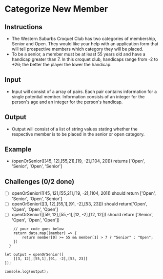 # Categorize New Member

## Instructions
- The Western Suburbs Croquet Club has two categories of membership, Senior and Open. They would like your help with an application form that will tell prospective members which category they will be placed.
- To be a senior, a member must be at least 55 years old and have a handicap greater than 7. In this croquet club, handicaps range from -2 to +26; the better the player the lower the handicap.

## Input
- Input will consist of a array of pairs. Each pair contains information for a single potential member. Information consists of an integer for the person's age and an integer for the person's handicap.

## Output
- Output will consist of a list of string values stating whether the respective member is to be placed in the senior or open category.

## Example
- (openOrSenior([[45, 12],[55,21],[19, -2],[104, 20]]) returns ['Open', 'Senior', 'Open', 'Senior']

## Challenges (0/2 done)
- [ ] openOrSenior([[45, 12],[55,21],[19, -2],[104, 20]]) should return ['Open', 'Senior', 'Open', 'Senior']
- [ ] openOrSenior([[3, 12],[55,1],[91, -2],[53, 23]]) should return['Open', 'Open', 'Open', 'Open']
- [ ] openOrSenior([[59, 12],[55,-1],[12, -2],[12, 12]]) should return ['Senior', 'Open', 'Open', 'Open'])

```function openOrSenior(data) {
    // your code goes below
    return data.map((member) => {
        return member[0] >= 55 && member[1] > 7 ? "Senior" : "Open";
    })
  }
  
let output = openOrSenior([
    [[3, 12],[55,1],[91, -2],[53, 23]]
]);
  
console.log(output);
  
```
